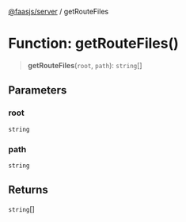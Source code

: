 [@faasjs/server](../README.md) / getRouteFiles

# Function: getRouteFiles()

> **getRouteFiles**(`root`, `path`): `string`[]

## Parameters

### root

`string`

### path

`string`

## Returns

`string`[]
